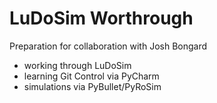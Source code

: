 # LuDoSim Worthrough

Preparation for collaboration with Josh Bongard
- working through LuDoSim
- learning Git Control via PyCharm
- simulations via PyBullet/PyRoSim